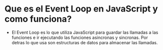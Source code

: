 # Que es el Event Loop en JavaScript y como funciona?

- El Event Loop es lo que utiliza JavaScript para guardar las llamadas a las funciones e ir ejecutando las funciones asincronas y sincronas. Por detras lo que usa son estructuras de datos para almacenar las llamadas.
